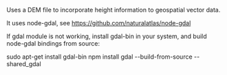 Uses a DEM file to incorporate height information to geospatial vector data.

It uses node-gdal, see https://github.com/naturalatlas/node-gdal

If gdal module is not working, install gdal-bin in your system, and build node-gdal bindings from source:

   sudo apt-get install gdal-bin npm install gdal --build-from-source --shared_gdal
